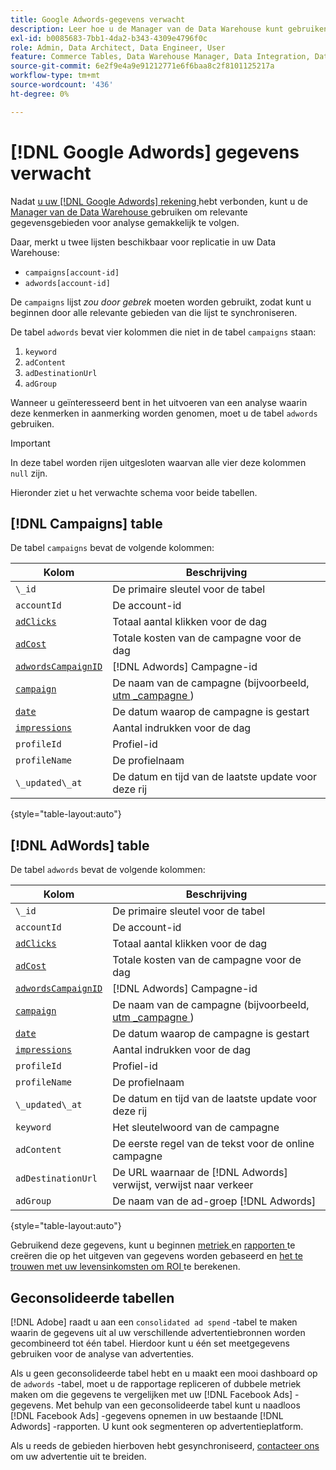 ```yaml
---
title: Google Adwords-gegevens verwacht
description: Leer hoe u de Manager van de Data Warehouse kunt gebruiken om relevante gegevensgebieden voor analyse gemakkelijk te volgen.
exl-id: b0085683-7bb1-4da2-b343-4309e4796f0c
role: Admin, Data Architect, Data Engineer, User
feature: Commerce Tables, Data Warehouse Manager, Data Integration, Data Import/Export
source-git-commit: 6e2f9e4a9e91212771e6f6baa8c2f8101125217a
workflow-type: tm+mt
source-wordcount: '436'
ht-degree: 0%

---
```


# [!DNL Google Adwords] gegevens verwacht

Nadat [ u uw  [!DNL Google Adwords]  rekening ](../integrations/google-adwords.md) hebt verbonden, kunt u de [ Manager van de Data Warehouse ](../../data-warehouse-mgr/tour-dwm.md) gebruiken om relevante gegevensgebieden voor analyse gemakkelijk te volgen.

Daar, merkt u twee lijsten beschikbaar voor replicatie in uw Data Warehouse:

* `campaigns[account-id]`
* `adwords[account-id]`

De `campaigns` lijst *zou door gebrek* moeten worden gebruikt, zodat kunt u beginnen door alle relevante gebieden van die lijst te synchroniseren.

De tabel `adwords` bevat vier kolommen die niet in de tabel `campaigns` staan:

1. `keyword`
1. `adContent`
1. `adDestinationUrl`
1. `adGroup`

Wanneer u geïnteresseerd bent in het uitvoeren van een analyse waarin deze kenmerken in aanmerking worden genomen, moet u de tabel `adwords` gebruiken.

>[!IMPORTANT]
>
>In deze tabel worden rijen uitgesloten waarvan alle vier deze kolommen `null` zijn.

Hieronder ziet u het verwachte schema voor beide tabellen.

## [!DNL Campaigns] table

De tabel `campaigns` bevat de volgende kolommen:

| **Kolom** | **Beschrijving** |
|-----|-----|
| `\_id` | De primaire sleutel voor de tabel |
| `accountId` | De account-id |
| [`adClicks`](https://ga-dev-tools.google/dimensions-metrics-explorer/#view=detail&amp;group=adwords&amp;jump=ga_adclicks) | Totaal aantal klikken voor de dag |
| [`adCost`](https://ga-dev-tools.google/dimensions-metrics-explorer/#view=detail&amp;group=adwords&amp;jump=ga_adcost) | Totale kosten van de campagne voor de dag |
| [`adwordsCampaignID`](https://ga-dev-tools.google/dimensions-metrics-explorer/#view=detail&amp;group=adwords&amp;jump=ga_adwordscampaignid) | [!DNL Adwords] Campagne-id |
| [`campaign`](https://ga-dev-tools.google/dimensions-metrics-explorer/#view=detail&amp;group=traffic_sources&amp;jump=ga_campaign) | De naam van de campagne (bijvoorbeeld, [ utm \_campagne ](https://support.google.com/analytics/answer/1033867?hl=en)) |
| [`date`](https://ga-dev-tools.google/dimensions-metrics-explorer/#view=detail&amp;group=time&amp;jump=ga_date) | De datum waarop de campagne is gestart |
| [`impressions`](https://ga-dev-tools.google/dimensions-metrics-explorer/#view=detail&amp;group=adwords&amp;jump=ga_impressions) | Aantal indrukken voor de dag |
| `profileId` | Profiel-id |
| `profileName` | De profielnaam |
| `\_updated\_at` | De datum en tijd van de laatste update voor deze rij |

{style="table-layout:auto"}

## [!DNL AdWords] table

De tabel `adwords` bevat de volgende kolommen:

| **Kolom** | **Beschrijving** |
|-----|-----|
| `\_id` | De primaire sleutel voor de tabel |
| `accountId` | De account-id |
| [`adClicks`](https://ga-dev-tools.google/dimensions-metrics-explorer/#view=detail&amp;group=adwords&amp;jump=ga_adclicks) | Totaal aantal klikken voor de dag |
| [`adCost`](https://ga-dev-tools.google/dimensions-metrics-explorer/#view=detail&amp;group=adwords&amp;jump=ga_adcost) | Totale kosten van de campagne voor de dag |
| [`adwordsCampaignID`](https://ga-dev-tools.google/dimensions-metrics-explorer/#view=detail&amp;group=adwords&amp;jump=ga_adwordscampaignid) | [!DNL Adwords] Campagne-id |
| [`campaign`](https://ga-dev-tools.google/dimensions-metrics-explorer/#view=detail&amp;group=traffic_sources&amp;jump=ga_campaign) | De naam van de campagne (bijvoorbeeld, [ utm \_campagne ](https://support.google.com/analytics/answer/1033867?hl=en)) |
| [`date`](https://ga-dev-tools.google/dimensions-metrics-explorer/#view=detail&amp;group=time&amp;jump=ga_date) | De datum waarop de campagne is gestart |
| [`impressions`](https://ga-dev-tools.google/dimensions-metrics-explorer/#view=detail&amp;group=adwords&amp;jump=ga_impressions) | Aantal indrukken voor de dag |
| `profileId` | Profiel-id |
| `profileName` | De profielnaam |
| `\_updated\_at` | De datum en tijd van de laatste update voor deze rij |
| `keyword` | Het sleutelwoord van de campagne |
| `adContent` | De eerste regel van de tekst voor de online campagne |
| `adDestinationUrl` | De URL waarnaar de [!DNL Adwords] verwijst, verwijst naar verkeer |
| `adGroup` | De naam van de ad-groep [!DNL Adwords] |

{style="table-layout:auto"}

Gebruikend deze gegevens, kunt u beginnen [ metriek ](../../../data-user/reports/ess-manage-data-metrics.md) en [ rapporten ](../../../tutorials/using-visual-report-builder.md) te creëren die op het uitgeven van gegevens worden gebaseerd en [ het te trouwen met uw levensinkomsten om ROI ](../../analysis/roi-ad-camp.md) te berekenen.

## Geconsolideerde tabellen

[!DNL Adobe] raadt u aan een `consolidated ad spend` -tabel te maken waarin de gegevens uit al uw verschillende advertentiebronnen worden gecombineerd tot één tabel. Hierdoor kunt u één set meetgegevens gebruiken voor de analyse van advertenties.

Als u geen geconsolideerde tabel hebt en u maakt een mooi dashboard op de `adwords` -tabel, moet u de rapportage repliceren of dubbele metriek maken om die gegevens te vergelijken met uw [!DNL Facebook Ads] -gegevens. Met behulp van een geconsolideerde tabel kunt u naadloos [!DNL Facebook Ads] -gegevens opnemen in uw bestaande [!DNL Adwords] -rapporten. U kunt ook segmenteren op advertentieplatform.

Als u reeds de gebieden hierboven hebt gesynchroniseerd, [ contacteer ons ](https://experienceleague.adobe.com/docs/commerce-knowledge-base/kb/troubleshooting/miscellaneous/mbi-service-policies.html?lang=nl-NL) om uw advertentie uit te breiden.
